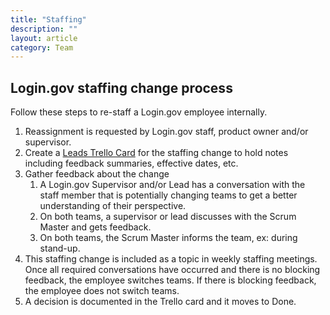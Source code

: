```yaml
---
title: "Staffing"
description: ""
layout: article
category: Team
---
```


## Login.gov staffing change process

Follow these steps to re-staff a Login.gov employee internally.

1. Reassignment is requested by Login.gov staff, product owner and/or supervisor.
1. Create a [Leads Trello Card](https://trello.com/b/C3fvwWz0/login-leadership-master) for the staffing change to hold notes including feedback summaries, effective dates, etc.
1. Gather feedback about the change
    1. A Login.gov Supervisor and/or Lead has a conversation with the staff member that is potentially changing teams to get a better understanding of their perspective.
    1. On both teams, a supervisor or lead discusses with the Scrum Master and gets feedback.
    1. On both teams, the Scrum Master informs the team, ex: during stand-up. 
1. This staffing change is included as a topic in weekly staffing meetings. Once all required conversations have occurred and there is no blocking feedback, the employee switches teams. If there is blocking feedback, the employee does not switch teams.
1. A decision is documented in the Trello card and it moves to Done.
